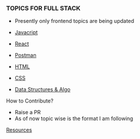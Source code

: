 ### TOPICS FOR FULL STACK

- Presently only frontend topics are being updated

- [Javacript](https://github.com/abhishekmah/REVISION/blob/master/JS.md)
- [React](https://github.com/abhishekmah/REVISION/blob/master/React.md)
- [Postman](https://github.com/abhishekmah/REVISION/blob/master/Postman.md)
- [HTML](#)
- [CSS](#)
- [Data Structures & Algo](https://github.com/trekhleb/javascript-algorithms)

How to Contribute?

- Raise a PR
- As of now topic wise is the format I am following

[Resources](https://github.com/abhishekmah/REVISION/blob/master/Resources.md)
